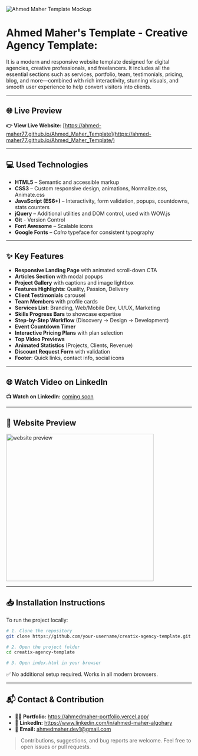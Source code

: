 ![Ahmed Maher Template Mockup](https://github.com/Ahmed-Maher77/Ahmed_Maher_Template/assets/112467034/5b57bf7d-895d-4e41-98d4-4f179f51ab40)

# Ahmed Maher's Template - Creative Agency Template:
It is a modern and responsive website template designed for digital agencies, creative professionals, and freelancers. It includes all the essential sections such as services, portfolio, team, testimonials, pricing, blog, and more—combined with rich interactivity, stunning visuals, and smooth user experience to help convert visitors into clients.

---

## 🌐 Live Preview  
**👉 View Live Website:** [https://ahmed-maher77.github.io/Ahmed_Maher_Template](https://ahmed-maher77.github.io/Ahmed_Maher_Template/)

---

## 💻 Used Technologies

- **HTML5** – Semantic and accessible markup  
- **CSS3** – Custom responsive design, animations, Normalize.css, Animate.css  
- **JavaScript (ES6+)** – Interactivity, form validation, popups, countdowns, stats counters  
- **jQuery** – Additional utilities and DOM control, used with WOW.js
- **Git** - Version Control
- **Font Awesome** – Scalable icons  
- **Google Fonts** – *Cairo* typeface for consistent typography  

---

## ✨ Key Features

- **Responsive Landing Page** with animated scroll-down CTA  
- **Articles Section** with modal popups  
- **Project Gallery** with captions and image lightbox  
- **Features Highlights**: Quality, Passion, Delivery  
- **Client Testimonials** carousel  
- **Team Members** with profile cards  
- **Services List**: Branding, Web/Mobile Dev, UI/UX, Marketing  
- **Skills Progress Bars** to showcase expertise  
- **Step-by-Step Workflow** (Discovery → Design → Development)  
- **Event Countdown Timer**  
- **Interactive Pricing Plans** with plan selection  
- **Top Video Previews**  
- **Animated Statistics** (Projects, Clients, Revenue)  
- **Discount Request Form** with validation  
- **Footer**: Quick links, contact info, social icons  

---

## 🌐 Watch Video on LinkedIn  
**📺 Watch on LinkedIn:** [coming soon]()

---

## 👀 Website Preview  
<a href="https://ahmed-maher77.github.io/Ahmed_Maher_Template/" title="demo">
  <img src="uploaded-img-on-github-readme" alt="website preview" width="400">
</a>

---

## 📥 Installation Instructions

To run the project locally:

```bash
# 1. Clone the repository
git clone https://github.com/your-username/creatix-agency-template.git

# 2. Open the project folder
cd creatix-agency-template

# 3. Open index.html in your browser
```
✅ No additional setup required. Works in all modern browsers.

<hr/>

## 📬 Contact & Contribution
- 🧑‍💻 **Portfolio:** <a href="https://ahmedmaher-portfolio.vercel.app/" title="See My Portfolio">https://ahmedmaher-portfolio.vercel.app/</a>
- 🔗 **LinkedIn:** <a href="https://www.linkedin.com/in/ahmed-maher-algohary" title="Contact via LinkedIn">https://www.linkedin.com/in/ahmed-maher-algohary</a>
- 📧 **Email:** <a href="mailto:ahmedmaher.dev1@gmail.com" title="Contact via Email">ahmedmaher.dev1@gmail.com</a>

> Contributions, suggestions, and bug reports are welcome. Feel free to open issues or pull requests.
